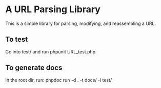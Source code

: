 A URL Parsing Library
=====================

This is a simple library for parsing, modifying, and reassembling a URL.


To test
-------

Go into test/ and run phpunit URL_test.php


To generate docs
----------------

In the root dir, run:
phpdoc run -d . -t docs/ -i test/